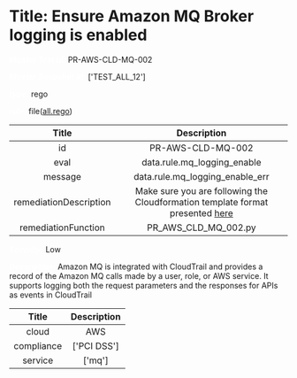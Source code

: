 



# Title: Ensure Amazon MQ Broker logging is enabled


***<font color="white">Master Test Id:</font>*** PR-AWS-CLD-MQ-002

***<font color="white">Master Snapshot Id:</font>*** ['TEST_ALL_12']

***<font color="white">type:</font>*** rego

***<font color="white">rule:</font>*** file([all.rego])  
  
  
  
  

|Title|Description|
| :---: | :---: |
|id|PR-AWS-CLD-MQ-002|
|eval|data.rule.mq_logging_enable|
|message|data.rule.mq_logging_enable_err|
|remediationDescription|Make sure you are following the Cloudformation template format presented <a href='https://docs.aws.amazon.com/AWSCloudFormation/latest/UserGuide/aws-resource-amazonmq-broker.html#cfn-amazonmq-broker-publiclyaccessible' target='_blank'>here</a>|
|remediationFunction|PR_AWS_CLD_MQ_002.py|


***<font color="white">Severity:</font>*** Low

***<font color="white">Description:</font>*** Amazon MQ is integrated with CloudTrail and provides a record of the Amazon MQ calls made by a user, role, or AWS service. It supports logging both the request parameters and the responses for APIs as events in CloudTrail  
  
  

|Title|Description|
| :---: | :---: |
|cloud|AWS|
|compliance|['PCI DSS']|
|service|['mq']|



[all.rego]: https://github.com/prancer-io/prancer-compliance-test/tree/master/aws/cloud/all.rego
